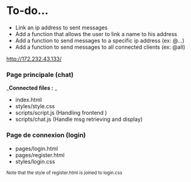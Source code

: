 # To-do...
- Link an ip address to sent messages
- Add a function that allows the user to link a name to his address
- Add a function to send messages to a specific ip address (ex: @...)
- Add a function to send messages to all connected clients (ex: @all)

http://172.232.43.133/

### Page principale (chat)
 _**Connected files :** _
- index.html
- styles/style.css
- scripts/script.js (Handling frontend )
- scripts/chat.js (Handle msg retrieving and display)

### Page de connexion (login)
- pages/login.html
- pages/register.html
- styles/login.css

<sub>Note that the style of register.html is joined to login.css</sub>
